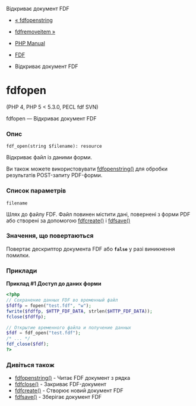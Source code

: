 Відкриває документ FDF

-   [« fdfopenstring](function.fdf-open-string.html)
    
-   [fdfremoveitem »](function.fdf-remove-item.html)
    
-   [PHP Manual](index.md)
    
-   [FDF](ref.fdf.md)
    
-   Відкриває документ FDF
    

# fdfopen

(PHP 4, PHP 5 < 5.3.0, PECL fdf SVN)

fdfopen — Відкриває документ FDF

### Опис

```methodsynopsis
fdf_open(string $filename): resource
```

Відкриває файл із даними форми.

Ви також можете використовувати [fdfopenstring()](function.fdf-open-string.html) для обробки результатів POST-запиту PDF-форми.

### Список параметрів

`filename`

Шлях до файлу FDF. Файл повинен містити дані, повернені з форми PDF або створені за допомогою [fdfcreate()](function.fdf-create.html) і [fdfsave()](function.fdf-save.html)

### Значення, що повертаються

Повертає дескриптор документа FDF або **`false`** у разі виникнення помилки.

### Приклади

**Приклад #1 Доступ до даних форми**

```php
<?php
// Сохранение данных FDF во временный файл
$fdffp = fopen("test.fdf", "w");
fwrite($fdffp, $HTTP_FDF_DATA, strlen($HTTP_FDF_DATA));
fclose($fdffp);

// Открытие временного файла и получение данных
$fdf = fdf_open("test.fdf");
/* ... */
fdf_close($fdf);
?>
```

### Дивіться також

-   [fdfopenstring()](function.fdf-open-string.html) - Читає FDF документ з рядка
-   [fdfclose()](function.fdf-close.html) - Закриває FDF-документ
-   [fdfcreate()](function.fdf-create.html) - Створює новий документ FDF
-   [fdfsave()](function.fdf-save.html) - Зберігає документ FDF
